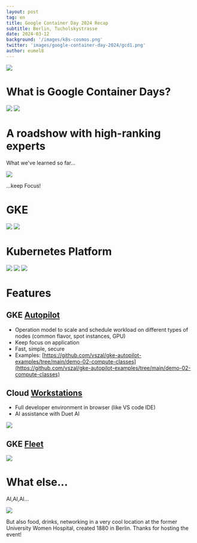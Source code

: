 ```yaml
---
layout: post
tag: en
title: Google Container Day 2024 Recap
subtitle: Berlin, Tucholskystrasse
date: 2024-03-12
background: '/images/k8s-cosmos.png'
twitter: 'images/google-container-day-2024/gcd1.png'
author: eumel8
---
```


<img src="/images/google-container-day-2024/gcd1.png"/>

# What is Google Container Days?

<img src="/images/google-container-day-2024/gcd2.png"/>
<img src="/images/google-container-day-2024/gcd3.png"/>

# A roadshow with high-ranking experts

What we've learned so far...

<img src="/images/google-container-day-2024/gcd4.png"/>

...keep Focus!

# GKE

<img src="/images/google-container-day-2024/gcd5.png"/>

<img src="/images/google-container-day-2024/gcd6.png"/>

# Kubernetes Platform

<img src="/images/google-container-day-2024/gcd7.png"/>

<img src="/images/google-container-day-2024/gcd8.png"/>

<img src="/images/google-container-day-2024/gcd9.png"/>

# Features

## GKE [Autopilot](https://cloud.google.com/kubernetes-engine/docs/concepts/autopilot-overview)

- Operation model to scale and schedule workload on different types of nodes (common flavor, spot instances, GPU)
- Keep focus on application
- Fast, simple, secure
- Examples: [https://github.com/vszal/gke-autopilot-examples/tree/main/demo-02-compute-classes](https://github.com/vszal/gke-autopilot-examples/tree/main/demo-02-compute-classes)

## Cloud [Workstations](https://cloud.google.com/workstations)


- Full developer environment in browser (like VS code IDE)
- AI assistance with Duet AI

<img src="/images/google-container-day-2024/gcd10.png"/>

## GKE [Fleet](https://cloud.google.com/kubernetes-engine/docs/fleets-overview)

<img src="/images/google-container-day-2024/gcd11.png"/>

# What else...

AI,AI,AI...

<img src="/images/google-container-day-2024/gcd12.png"/>

But also food, drinks, networking in a very cool location at the former University Women Hospital, created 1880 in Berlin. Thanks for hosting the event!

